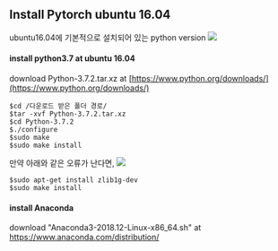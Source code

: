 ## Install Pytorch ubuntu 16.04

ubuntu16.04에 기본적으로 설치되어 있는 python version
![
](https://lh3.googleusercontent.com/D-Ep4i_UMM3cOrm_KVmeyIMkzT_tJ_0V9e8BrZpIgTwftJ19KN32x7_eOa2yBWX_WDmb0OCfTu8 "python_version")

#### install python3.7 at ubuntu 16.04
download Python-3.7.2.tar.xz at [https://www.python.org/downloads/](https://www.python.org/downloads/)

    $cd /다운로드 받은 폴더 경로/
    $tar -xvf Python-3.7.2.tar.xz
    $cd Python-3.7.2
    $./configure
    $sudo make
    $​sudo make install

만약 아래와 같은 오류가 난다면,
![
](https://lh3.googleusercontent.com/wbjcaEZGhjBxmHc4_jpR2yjsDMFn5ug6J6MNxfholc0I9fUXmVZMDB4rzeDHEZ_u2Xq0MMu8xbs "ZipImportError")

    $sudo apt-get install zlib1g-dev
    $sudo make install

#### install Anaconda
download "Anaconda3-2018.12-Linux-x86_64.sh" at https://www.anaconda.com/distribution/
<!--stackedit_data:
eyJoaXN0b3J5IjpbLTMzMDEyMTM3MywtMTY4NTIzMTEwMCwtMT
cwMzM0MzA0M119
-->
